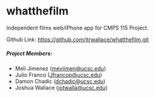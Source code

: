 # whatthefilm
Independent films web/iPhone app for CMPS 115 Project.

Github Link: https://github.com/jtrwallace/whatthefilm.git

##### Project Members:
- Meli Jimenez (mevjimen@ucsc.edu)
- Julio Franco (Jfrancop@ucsc.edu)
- Damon Chadic (dchadic@ucsc.edu)
- Joshua Wallace (jotwalla@ucsc.edu)
